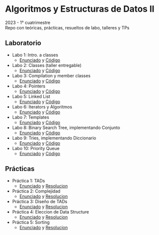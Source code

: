 # Algoritmos y Estructuras de Datos II
2023 - 1° cuatrimestre  
Repo con teóricas, prácticas, resueltos de labo, talleres y TPs

## Laboratorio
- Labo 1: Intro. a classes
  - [Enunciado](https://github.com/matuneville/uba-algo2/blob/main/Laboratorios/Labo01/enunciado.pdf) y [Código](https://github.com/matuneville/uba-algo2/tree/main/Laboratorios/Labo01/src)
- Labo 2: Classes (taller entregable)
  - [Enunciado](https://github.com/matuneville/uba-algo2/blob/main/Laboratorios/Labo02/enunciado.pdf) y [Código](https://github.com/matuneville/uba-algo2/tree/main/Laboratorios/Labo02/src)
- Labo 3: Compilation y member classes
  - [Enunciado](https://github.com/matuneville/uba-algo2/blob/main/Laboratorios/Labo03/enunciado.pdf) y [Código](https://github.com/matuneville/uba-algo2/tree/main/Laboratorios/Labo03/src)
- Labo 4: Pointers
  - [Enunciado](https://github.com/matuneville/uba-algo2/blob/main/Laboratorios/Labo04/enunciado.pdf) y [Código](https://github.com/matuneville/uba-algo2/tree/main/Laboratorios/Labo04/src)
- Labo 5: Linked List
  - [Enunciado](https://github.com/matuneville/uba-algo2/blob/main/Laboratorios/Labo05/enunciado.pdf) y [Código](https://github.com/matuneville/uba-algo2/tree/main/Laboratorios/Labo05/src)
- Labo 6: Iterators y Algoritmos
  - [Enunciado](https://github.com/matuneville/uba-algo2/blob/main/Laboratorios/Labo06/enunciado.pdf) y [Código](https://github.com/matuneville/uba-algo2/tree/main/Laboratorios/Labo06/src)
- Labo 7: Templates
  - [Enunciado](https://github.com/matuneville/uba-algo2/blob/main/Laboratorios/Labo07/enunciado.pdf) y [Código](https://github.com/matuneville/uba-algo2/tree/main/Laboratorios/Labo07/alumnos/src)
- Labo 8: Binary Search Tree, implementando Conjunto
  - [Enunciado](https://github.com/matuneville/uba-algo2/blob/main/Laboratorios/Labo08/enunciado.pdf) y [Código](https://github.com/matuneville/uba-algo2/tree/main/Laboratorios/Labo08/src)
- Labo 9: Tries, implementando Diccionario
  - [Enunciado](https://github.com/matuneville/uba-algo2/blob/main/Laboratorios/Labo09/enunciado.pdf) y [Código](https://github.com/matuneville/uba-algo2/tree/main/Laboratorios/Labo09/src)
- Labo 10: Priority Queue
  - [Enunciado](https://github.com/matuneville/uba-algo2/blob/main/Laboratorios/Labo10/ejercitacion_heap/enunciado.pdf) y [Código](https://github.com/matuneville/uba-algo2/tree/main/Laboratorios/Labo10/ejercitacion_heap/src)

## Prácticas
- Práctica 1: TADs
  - [Enunciado](https://github.com/matuneville/uba-algo2/blob/main/Practicas/Consignas/practica1.pdf) y [Resolucion](https://github.com/matuneville/uba-algo2/tree/main/Practicas/Resueltos/guia1)
- Práctica 2: Complejidad
  - [Enunciado](https://github.com/matuneville/uba-algo2/blob/main/Practicas/Consignas/practica2.pdf) y [Resolucion](https://github.com/matuneville/uba-algo2/tree/main/Practicas/Resueltos/guia2)
- Práctica 3: Diseño de TADs
  - [Enunciado](https://github.com/matuneville/uba-algo2/blob/main/Practicas/Consignas/practica3.pdf) y [Resolucion](https://github.com/matuneville/uba-algo2/tree/main/Practicas/Resueltos/guia3)
- Práctica 4: Eleccion de Data Structure
  - [Enunciado](https://github.com/matuneville/uba-algo2/blob/main/Practicas/Consignas/practica4.pdf) y [Resolucion](https://github.com/matuneville/uba-algo2/tree/main/Practicas/Resueltos/guia4)
- Práctica 5: Sorting
  - [Enunciado](https://github.com/matuneville/uba-algo2/blob/main/Practicas/Consignas/practica5.pdf) y [Resolucion](https://github.com/matuneville/uba-algo2/tree/main/Practicas/Resueltos/guia5/resolucion.md)
